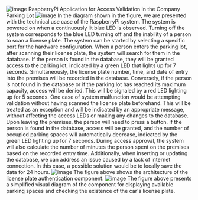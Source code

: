 ![image](https://github.com/user-attachments/assets/b865e13f-a3b6-4614-989d-1b58df599a2d)
RaspberryPi Application for Access Validation in the Company Parking Lot
![image](https://github.com/user-attachments/assets/54c8acb8-af47-4df8-9e1a-9fed1492fee2)
In the diagram shown in the figure, we are presented with the technical use case of the RaspberryPi system. The system is powered on when a continuously lit blue LED is observed. Turning off the system corresponds to the blue LED turning off and the inability of a person to scan a license plate. The system can be started by selecting a specific port for the hardware configuration. 
When a person enters the parking lot, after scanning their license plate, the system will search for them in the database. If the person is found in the database, they will be granted access to the parking lot, indicated by a green LED that lights up for 7 seconds. Simultaneously, the license plate number, time, and date of entry into the premises will be recorded in the database. Conversely, if the person is not found in the database or if the parking lot has reached its maximum capacity, access will be denied. This will be signaled by a red LED lighting up for 5 seconds. 
One case of system malfunction would be attempting validation without having scanned the license plate beforehand. This will be treated as an exception and will be indicated by an appropriate message, without affecting the access LEDs or making any changes to the database.
Upon leaving the premises, the person will need to press a button. If the person is found in the database, access will be granted, and the number of occupied parking spaces will automatically decrease, indicated by the green LED lighting up for 7 seconds. During access approval, the system will also calculate the number of minutes the person spent on the premises based on the recorded entry time.
Additionally, when inserting or updating the database, we can address an issue caused by a lack of internet connection. In this case, a possible solution would be to locally save the data for 24 hours.
![image](https://github.com/user-attachments/assets/ff0b8233-2343-4ec8-90fa-5b00850c2df2)
The figure above shows the architecture of the license plate authentication component.
![image](https://github.com/user-attachments/assets/5d0ae0c0-09e0-491d-b24a-eea46160b0eb)
The figure above presents a simplified visual diagram of the component for displaying available parking spaces and checking the existence of the car's license plate.
